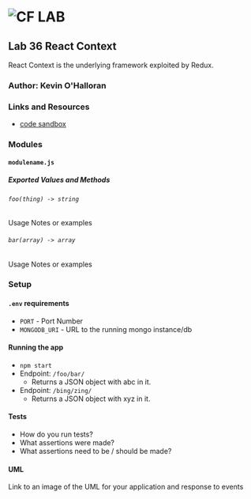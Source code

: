 ![CF](http://i.imgur.com/7v5ASc8.png) LAB
=================================================

## Lab 36 React Context 
React Context is the underlying framework exploited by Redux.

### Author: Kevin O'Halloran

### Links and Resources
* [code sandbox](https://codesandbox.io/s/1onnr8q6ol)

### Modules
#### `modulename.js`
##### Exported Values and Methods

###### `foo(thing) -> string`
Usage Notes or examples

###### `bar(array) -> array`
Usage Notes or examples

### Setup
#### `.env` requirements
* `PORT` - Port Number
* `MONGODB_URI` - URL to the running mongo instance/db

#### Running the app
* `npm start`
* Endpoint: `/foo/bar/`
  * Returns a JSON object with abc in it.
* Endpoint: `/bing/zing/`
  * Returns a JSON object with xyz in it.

#### Tests
* How do you run tests?
* What assertions were made?
* What assertions need to be / should be made?

#### UML
Link to an image of the UML for your application and response to events
